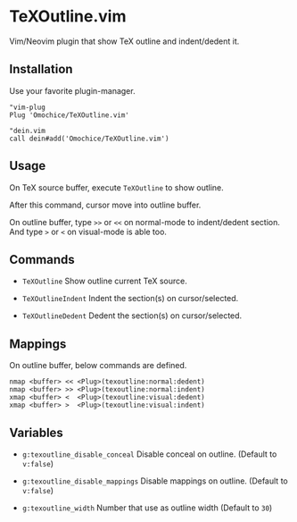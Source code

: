 # TeXOutline.vim

Vim/Neovim plugin that show TeX outline and indent/dedent it.

## Installation

Use your favorite plugin-manager.

```vim
"vim-plug
Plug 'Omochice/TeXOutline.vim'

"dein.vim
call dein#add('Omochice/TeXOutline.vim')
```

## Usage

On TeX source buffer, execute `TeXOutline` to show outline.

After this command, cursor move into outline buffer.

On outline buffer, type `>>` or `<<` on normal-mode to indent/dedent section.
And type `>` or `<` on visual-mode is able too.

## Commands

- `TeXOutline`
        Show outline current TeX source.

- `TeXOutlineIndent`
        Indent the section(s) on cursor/selected.

- `TeXOutlineDedent`
        Dedent the section(s) on cursor/selected.

## Mappings

On outline buffer, below commands are defined.

```vim
nmap <buffer> << <Plug>(texoutline:normal:dedent)
nmap <buffer> >> <Plug>(texoutline:normal:indent)
xmap <buffer> <  <Plug>(texoutline:visual:dedent)
xmap <buffer> >  <Plug>(texoutline:visual:indent)
```

## Variables

- `g:texoutline_disable_conceal`
        Disable conceal on outline. (Default to `v:false`)

- `g:texoutline_disable_mappings`
        Disable mappings on outline. (Default to `v:false`)

- `g:texoutline_width`
        Number that use as outline width (Default to `30`)
